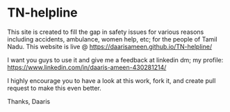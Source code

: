 # TN-helpline

This site is created to fill the gap in safety issues for various reasons including accidents, ambulance, women help, etc; for the people of Tamil Nadu. 
This website is live @ https://daarisameen.github.io/TN-helpline/

I want you guys to use it and give me a feedback at linkedin dm; my profile: https://www.linkedin.com/in/daaris-ameen-430281214/

I highly encourage you to have a look at this work, fork it, and create pull request to make this even better.

Thanks,
Daaris
